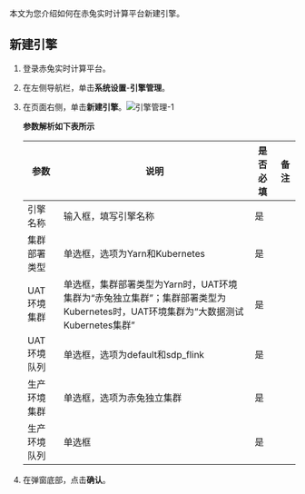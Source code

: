 本文为您介绍如何在赤兔实时计算平台新建引擎。

## 新建引擎

1. 登录赤兔实时计算平台。

2. 在左侧导航栏，单击**系统设置**-**引擎管理**。

3. 在页面右侧，单击**新建引擎**。![引擎管理-1](D:\chitu-sdp\docs\md\image\引擎管理-1.png)

   **参数解析如下表所示**

   | 参数         | 说明                                                         | 是否必填 | 备注 |
   | ------------ | ------------------------------------------------------------ | -------- | ---- |
   | 引擎名称     | 输入框，填写引擎名称                                         | 是       |      |
   | 集群部署类型 | 单选框，选项为Yarn和Kubernetes                               | 是       |      |
   | UAT环境集群  | 单选框，集群部署类型为Yarn时，UAT环境集群为“赤兔独立集群”；集群部署类型为Kubernetes时，UAT环境集群为“大数据测试Kubernetes集群” | 是       |      |
   | UAT环境队列  | 单选框，选项为default和sdp_flink                             | 是       |      |
   | 生产环境集群 | 单选框，选项为赤兔独立集群                                   | 是       |      |
   | 生产环境队列 | 单选框                                                       | 是       |      |

4. 在弹窗底部，点击**确认**。